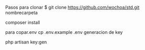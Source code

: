 Pasos para clonar
$ git clone https://github.com/wochoa/std.git nombrecarpeta

composer install

para copar.env
cp .env.example .env
generacion de key

php artisan key:gen
